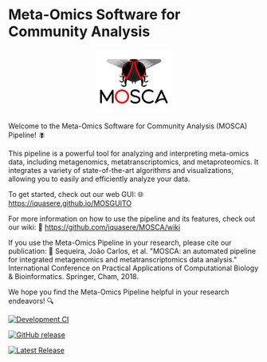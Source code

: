 # Meta-Omics Software for Community Analysis

<p align="center" href="https://github.com/iquasere/MOSCA">
  <img width="30%" src="mosca_logo.png" alt="Logo" title="Logo by Sérgio A. Silva">
</p>

Welcome to the Meta-Omics Software for Community Analysis (MOSCA) Pipeline! :fly:

This pipeline is a powerful tool for analyzing and interpreting meta-omics data, including metagenomics, metatranscriptomics, and metaproteomics. It integrates a variety of state-of-the-art algorithms and visualizations, allowing you to easily and efficiently analyze your data.

To get started, check out our web GUI: 🌐 https://iquasere.github.io/MOSGUITO

For more information on how to use the pipeline and its features, check out our wiki: 📖 https://github.com/iquasere/MOSCA/wiki

If you use the Meta-Omics Pipeline in your research, please cite our publication: 📄 Sequeira, João Carlos, et al. "MOSCA: an automated pipeline for integrated metagenomics and metatranscriptomics data analysis." International Conference on Practical Applications of Computational Biology & Bioinformatics. Springer, Cham, 2018.

We hope you find the Meta-Omics Pipeline helpful in your research endeavors! 🔍


[![Development CI](https://github.com/iquasere/MOSCA/actions/workflows/main.yml/badge.svg?branch=development)](https://github.com/iquasere/MOSCA/actions/workflows/main.yml)

[![GitHub release](https://img.shields.io/github/release/iquasere/MOSCA.svg)](https://github.com/iquasere/MOSCA/releases/latest)

[![Latest Release](https://img.shields.io/github/release-date/iquasere/MOSCA.svg)](https://github.com/iquasere/MOSCA/releases)
